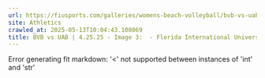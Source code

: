 ```yaml
---
url: https://fiusports.com/galleries/womens-beach-volleyball/bvb-vs-uab-4-25-25/image-3/357/62802
site: Athletics
crawled_at: 2025-05-13T10:04:43.108069
title: BVB vs UAB | 4.25.25 - Image 3:  - Florida International University
---
```


Error generating fit markdown: '<' not supported between instances of 'int' and 'str'